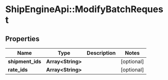# ShipEngineApi::ModifyBatchRequest

## Properties
Name | Type | Description | Notes
------------ | ------------- | ------------- | -------------
**shipment_ids** | **Array&lt;String&gt;** |  | [optional] 
**rate_ids** | **Array&lt;String&gt;** |  | [optional] 



